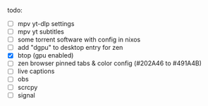 todo:
- [ ] mpv yt-dlp settings
- [ ] mpv yt subtitles
- [ ] some torrent software with config in nixos
- [ ] add "dgpu" to desktop entry for zen
- [x] btop (gpu enabled)
- [ ] zen browser pinned tabs & color config (#202A46 to #491A4B)
- [ ] live captions
- [ ] obs
- [ ] scrcpy
- [ ] signal
